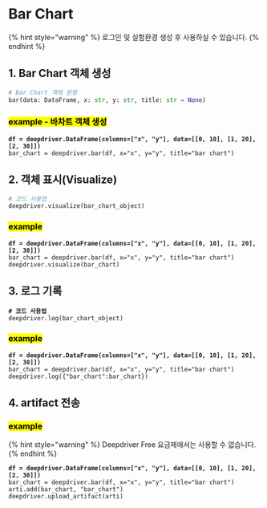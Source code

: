 # Bar Chart

{% hint style="warning" %}
로그인 및 실험환경 생성 후 사용하실 수 있습니다.
{% endhint %}

## 1. Bar Chart 객체 생성

```python
# Bar Chart 객체 원형
bar(data: DataFrame, x: str, y: str, title: str = None) 
```

### <mark style="background-color:yellow;">example - 바차트 객체 생성</mark>

<pre class="language-python"><code class="lang-python"><strong>df = deepdriver.DataFrame(columns=["x", "y"], data=[[0, 10], [1, 20], [2, 30]])
</strong>bar_chart = deepdriver.bar(df, x="x", y="y", title="bar chart")
</code></pre>

## 2. 객체 표시(Visualize)

```python
# 코드 사용법
deepdriver.visualize(bar_chart_object)
```

### <mark style="background-color:yellow;">example</mark>

<pre class="language-python"><code class="lang-python"><strong>df = deepdriver.DataFrame(columns=["x", "y"], data=[[0, 10], [1, 20], [2, 30]])
</strong>bar_chart = deepdriver.bar(df, x="x", y="y", title="bar chart")
deepdriver.visualize(bar_chart)
</code></pre>

## 3. 로그 기록

<pre class="language-python"><code class="lang-python"><strong># 코드 사용법
</strong>deepdriver.log(bar_chart_object)
</code></pre>

### <mark style="background-color:yellow;">example</mark>

<pre class="language-python"><code class="lang-python"><strong>df = deepdriver.DataFrame(columns=["x", "y"], data=[[0, 10], [1, 20], [2, 30]])
</strong>bar_chart = deepdriver.bar(df, x="x", y="y", title="bar chart")
deepdriver.log({"bar_chart":bar_chart})
</code></pre>

## 4. artifact 전송

### <mark style="background-color:yellow;">example</mark>

{% hint style="warning" %}
Deepdriver Free 요금제에서는 사용할 수 없습니다.
{% endhint %}

<pre class="language-python"><code class="lang-python"><strong>df = deepdriver.DataFrame(columns=["x", "y"], data=[[0, 10], [1, 20], [2, 30]])
</strong>bar_chart = deepdriver.bar(df, x="x", y="y", title="bar chart")
arti.add(bar_chart, "bar_chart")
deepdriver.upload_artifact(arti)
</code></pre>
